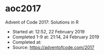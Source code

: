 # aoc2017
Advent of Code 2017: Solutions in R

- Started at: 12:52, 22 February 2019
- Completed 1-9 at: 21:14, 24 February 2019
- Completed at: 
- Source: https://adventofcode.com/2017
